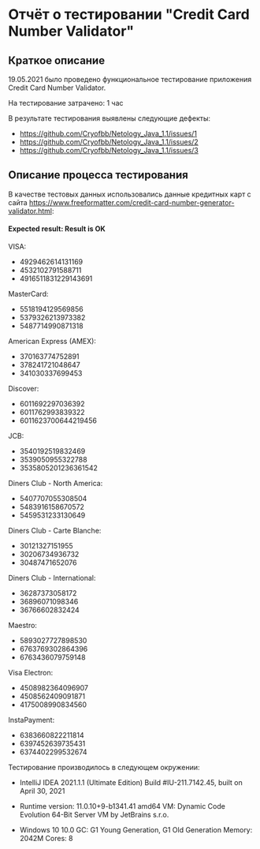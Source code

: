 # Отчёт о тестировании "Credit Card Number Validator"

## Краткое описание

19.05.2021 было проведено функциональное тестирование приложения Credit Card Number Validator.

На тестирование затрачено: 1 час

В результате тестирования выявлены следующие дефекты:
* https://github.com/Cryofbb/Netology_Java_1.1/issues/1
* https://github.com/Cryofbb/Netology_Java_1.1/issues/2
* https://github.com/Cryofbb/Netology_Java_1.1/issues/3

## Описание процесса тестирования

В качестве тестовых данных использовались данные кредитных карт с сайта https://www.freeformatter.com/credit-card-number-generator-validator.html:

#### Expected result: Result is OK

VISA:
* 4929462614131169
* 4532102791588711
* 4916511831229143691

MasterCard:
* 5518194129569856
* 5379326213973382
* 5487714990871318

American Express (AMEX):
* 370163774752891
* 378241721048647
* 341030337699453

Discover:
* 6011692297036392
* 6011762993839322
* 6011623700644219456

JCB:
* 3540192519832469
* 3539050955322788
* 3535805201236361542

Diners Club - North America:
* 5407707055308504
* 5483916158670572
* 5459531233130649

Diners Club - Carte Blanche:
* 30121327151955
* 30206734936732
* 30487471652076

Diners Club - International:
* 36287373058172
* 36896071098346
* 36766602832424

Maestro:
* 5893027727898530
* 6763769302864396
* 6763436079759148

Visa Electron:
* 4508982364096907
* 4508562409091871
* 4175008990834560

InstaPayment:
* 6383660822211814
* 6397452639735431
* 6374402299532674

Тестирование производилось в следующем окружении:
  
* IntelliJ IDEA 2021.1.1 (Ultimate Edition)
  Build #IU-211.7142.45, built on April 30, 2021
  
* Runtime version: 11.0.10+9-b1341.41 amd64
  VM: Dynamic Code Evolution 64-Bit Server VM by JetBrains s.r.o.
  
* Windows 10 10.0
  GC: G1 Young Generation, G1 Old Generation
  Memory: 2042M
  Cores: 8

